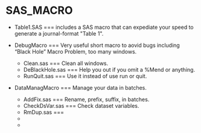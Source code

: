 # SAS_MACRO
* Table1.SAS === includes a SAS macro that can expediate your speed to generate a journal-format "Table 1".

- DebugMacro === Very useful short macro to aovid bugs including “Black Hole” Macro Problem, too many windows.
  - Clean.sas === Clean all windows.
  - DeBlackHole.sas === Help you out if you omit a %Mend or anything.
  - RunQuit.sas === Use it instead of use run or quit.
  
- DataManagMacro === Manage your data in batches.
  - AddFix.sas === Rename, prefix, suffix, in batches.
  - CheckDsVar.sas === Check dataset variables.
  - RmDup.sas === 
  -
  -
